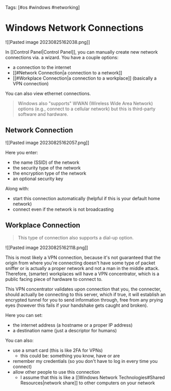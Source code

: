 Tags: [#os #windows #networking]

# Windows Network Connections

![[Pasted image 20230825162038.png]]

In [[Control Panel|Control Panel]], you can manually create new network connections via. a wizard. You have a couple options:

- a connection to the internet
- [[#Network Connection|a connection to a network]]
- [[#Workplace Connection|a connection to a workplace]] (basically a VPN connection)

You can also view ethernet connections.

>Windows also "supports" WWAN (Wireless Wide Area Network) options (e.g., connect to a cellular network) but this is third-party software and hardware.

## Network Connection

![[Pasted image 20230825162057.png]]

Here you enter:

- the name (SSID) of the network
- the security type of the network
- the encryption type of the network
- an optional security key

Along with:

- start this connection automatically (helpful if this is your default home network)
- connect even if the network is not broadcasting

## Workplace Connection

>This type of connection also supports a dial-up option.

![[Pasted image 20230825162118.png]]

This is most likely a VPN connection, because it's not guaranteed that the origin from where you're connecting doesn't have some type of packet sniffer or is actually a proper network and not a man in the middle attack. Therefore, (smarter) workplaces will have a VPN concentrator, which is a public facing piece of hardware to connect to.

This VPN concentrator validates upon connection that you, the connecter, should actually be connecting to this server, which if true, it will establish an encrypted tunnel for you to send information through, free from any prying eyes (however this fails if your handshake gets caught and broken).

Here you can set:

- the internet address (a hostname or a proper IP address)
- a destination name (just a descriptor for humans)

You can also:

- use a smart card (this is like 2FA for VPNs)
	- this could be: something you know, have or are
- remember my credentials (so you don't have to log in every time you connect)
- allow other people to use this connection
	- I assume that this is like a [[Windows Network Technologies#Shared Resources|network share]] to other computers on your network

